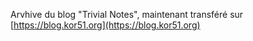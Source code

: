 Arvhive du blog "Trivial Notes", maintenant transféré sur [https://blog.kor51.org](https://blog.kor51.org)
